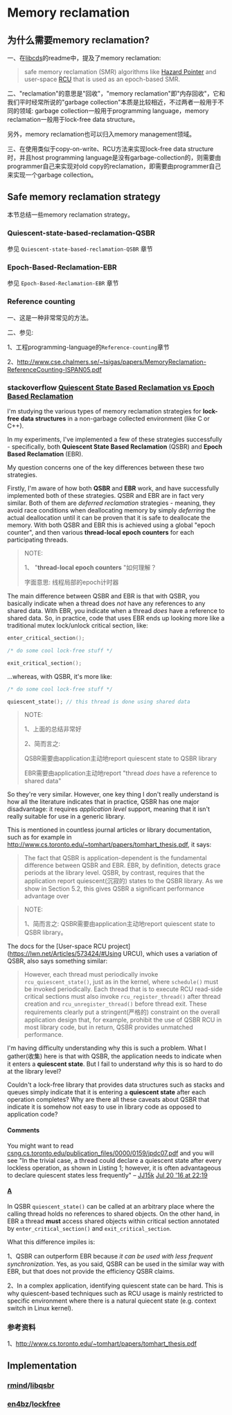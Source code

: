 # Memory reclamation

## 为什么需要memory reclamation?

一、在[libcds](https://github.com/khizmax/libcds)的readme中，提及了memory reclamation:

> safe memory reclamation (SMR) algorithms like [Hazard Pointer](http://en.wikipedia.org/wiki/Hazard_pointer) and user-space [RCU](http://en.wikipedia.org/wiki/Read-copy-update) that is used as an epoch-based SMR.

二、"reclamation"的意思是"回收"，"memory reclamation"即"内存回收"，它和我们平时经常所说的"garbage collection"本质是比较相近，不过两者一般用于不同的领域: garbage collection一般用于programming language，memory reclamation一般用于lock-free data structure。

另外，memory reclamation也可以归入memory management领域。

三、在使用类似于copy-on-write、RCU方法来实现lock-free data structure时，并且host programming language是没有garbage-collection的，则需要由programmer自己来实现对old copy的reclamation，即需要由programmer自己来实现一个garbage collection。

## Safe memory reclamation strategy

本节总结一些memory reclamation strategy。



### Quiescent-state-based-reclamation-QSBR

参见 `Quiescent-state-based-reclamation-QSBR` 章节



### Epoch-Based-Reclamation-EBR

参见 `Epoch-Based-Reclamation-EBR` 章节



### Reference counting

一、这是一种非常常见的方法。

二、参见:

1、工程programming-language的`Reference-counting`章节

2、http://www.cse.chalmers.se/~tsigas/papers/MemoryReclamation-ReferenceCounting-ISPAN05.pdf





### stackoverflow [Quiescent State Based Reclamation vs Epoch Based Reclamation](https://stackoverflow.com/questions/36573370/quiescent-state-based-reclamation-vs-epoch-based-reclamation)

I'm studying the various types of memory reclamation strategies for **lock-free data structures** in a non-garbage collected environment (like C or C++).

In my experiments, I've implemented a few of these strategies successfully - specifically, both **Quiescent State Based Reclamation** (QSBR) and **Epoch Based Reclamation** (EBR).

My question concerns one of the key differences between these two strategies.

Firstly, I'm aware of how both **QSBR** and **EBR** work, and have successfully implemented both of these strategies. QSBR and EBR are in fact very similar. Both of them are *deferred reclamation* strategies - meaning, they avoid race conditions when deallocating memory by simply *deferring* the actual deallocation until it can be proven that it is safe to deallocate the memory. With both QSBR and EBR this is achieved using a global "epoch counter", and then various **thread-local epoch counters** for each participating threads.

> NOTE: 
>
> 1、 "**thread-local epoch counters** "如何理解？
>
> 字面意思: 线程局部的epoch计时器

The main difference between QSBR and EBR is that with QSBR, you basically indicate when a thread does *not* have any references to any shared data. With EBR, you indicate when a thread *does* have a reference to shared data. So, in practice, code that uses EBR ends up looking more like a traditional mutex lock/unlock critical section, like:

```C++
enter_critical_section();

/* do some cool lock-free stuff */

exit_critical_section();
```

...whereas, with QSBR, it's more like:

```C++
/* do some cool lock-free stuff */

quiescent_state(); // this thread is done using shared data
```

> NOTE: 
>
> 1、上面的总结非常好
>
> 2、简而言之: 
>
> QSBR需要由application主动地report quiescent state to QSBR library
>
> EBR需要由application主动地report "thread *does* have a reference to shared data"



So they're very similar. However, one key thing I don't really understand is how all the literature indicates that in practice, QSBR has one major disadvantage: it requires *application level* support, meaning that it isn't really suitable for use in a generic library.

This is mentioned in countless journal articles or library documentation, such as for example in http://www.cs.toronto.edu/~tomhart/papers/tomhart_thesis.pdf, it says:

> The fact that QSBR is application-dependent is the fundamental difference between QSBR and EBR. EBR, by definition, detects grace periods at the library level. QSBR, by contrast, requires that the application report quiescent(沉寂的) states to the QSBR library. As we show in Section 5.2, this gives QSBR a significant performance advantage over

> NOTE: 
>
> 1、简而言之: QSBR需要由application主动地report quiescent state to QSBR library。

The docs for the [User-space RCU project](https://lwn.net/Articles/573424/#Using URCU), which uses a variation of QSBR, also says something similar:

> However, each thread must periodically invoke `rcu_quiescent_state()`, just as in the kernel, where `schedule()` must be invoked periodically. Each thread that is to execute RCU read-side critical sections must also invoke `rcu_register_thread()` after thread creation and `rcu_unregister_thread()` before thread exit. These requirements clearly put a stringent(严格的) constraint on the overall application design that, for example, prohibit the use of QSBR RCU in most library code, but in return, QSBR provides unmatched performance.

I'm having difficulty understanding why this is such a problem. What I gather(收集) here is that with QSBR, the application needs to indicate when it enters a **quiescent state**. But I fail to understand *why* this is so hard to do at the library level?

Couldn't a lock-free library that provides data structures such as stacks and queues simply indicate that it is entering a **quiescent state** after each operation completes? Why are there all these caveats about QSBR that indicate it is somehow not easy to use in library code as opposed to application code?

#### Comments

You might want to read [csng.cs.toronto.edu/publication_files/0000/0159/jpdc07.pdf](http://csng.cs.toronto.edu/publication_files/0000/0159/jpdc07.pdf) and you will see "In the trivial case, a thread could declare a quiescent state after every lockless operation, as shown in Listing 1; however, it is often advantageous to declare quiescent states less frequently" – [JJ15k](https://stackoverflow.com/users/1514498/jj15k) [Jul 20 '16 at 22:19](https://stackoverflow.com/questions/36573370/quiescent-state-based-reclamation-vs-epoch-based-reclamation#comment64385038_36573370) 

#### [A](https://stackoverflow.com/a/42224909)



In QSBR `quiescent_state()` can be called at an arbitrary place where the calling thread holds no references to shared objects. On the other hand, in EBR a thread **must** access shared objects within critical section annotated by `enter_critical_section()` and `exit_critical_section`.

What this difference impiles is:

1、QSBR can outperform EBR because *it can be used with less frequent synchronization*. Yes, as you said, QSBR can be used in the similar way with EBR, but that does not provide the efficiency QSBR claims.

2、In a complex application, identifying quiescent state can be hard. This is why quiescent-based techniques such as RCU usage is mainly restricted to specific environment where there is a natural quiecent state (e.g. context switch in Linux kernel).

### 参考资料

1、http://www.cs.toronto.edu/~tomhart/papers/tomhart_thesis.pdf



## Implementation

### [rmind](https://github.com/rmind)/**[libqsbr](https://github.com/rmind/libqsbr)**



### [en4bz](https://github.com/en4bz)/**[lockfree](https://github.com/en4bz/lockfree)**